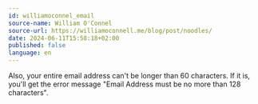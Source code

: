 ```yaml
---
id: williamoconnel_email
source-name: William O'Connel
source-url: https://williamoconnell.me/blog/post/noodles/
date: 2024-06-11T15:58:18+02:00
published: false
language: en
---
```


Also, your entire email address can't be longer than 60 characters. If it is, you'll get the error message "Email Address must be no more than 128 characters".
